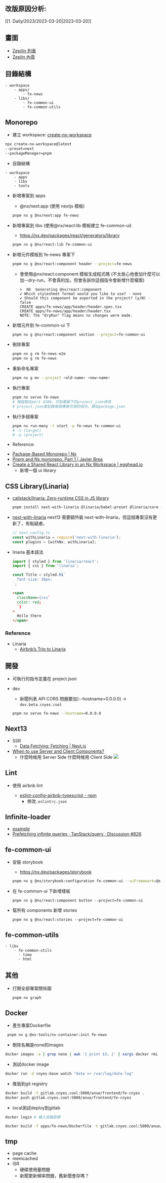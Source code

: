 ## 改版原因分析:
[[1. Daily/2023/2023-03-20|2023-03-20]]

## 畫面

- [Zepilin 列表](https://app.zeplin.io/project/576287bda89e8aa7045cfba5/screen/645db4a95b9d821337078288)
- [Zeplin 內頁](https://app.zeplin.io/project/576287bda89e8aa7045cfba5/screen/64ad0cdf411565216532362a)

## 目錄結構

```
- workspace
	- apps/
		- fe-news
	- libs/
		- fe-common-ui
		- fe-common-utils
```

## Monorepo

- 建立 workspace: [create-nx-workspace](https://nx.dev/packages/nx/documents/create-nx-workspace)

```sh
npx create-nx-workspace@latest
--preset=next
--packageManager=pnpm
```

- 目錄結構

```
- workspace
	- apps
	- libs
	- tools
```

- 新增專案到 apps

  - @nx/next:app (使用 nextjs 模板)

  ```sh
  pnpm nx g @nx/next:app fe-news
  ```

- 新增專案到 libs (使用@nx/react:lib 模板建立 fe-common-ui)

  - https://nx.dev/packages/react/generators/library

  ```sh
  pnpm nx g @nx/react:lib fe-common-ui
  ```

- 新增元件模板到 fe-news 專案下

  ```sh
  pnpm nx g @nx/react:component header --project=fe-news
  ```

  - 會使用@nx/react:component 模板生成程式碼
    (不太放心他會加什麼可以加--dry-run，不會真的加，但會告訴你這個指令會新增什麼檔案)

    ```
    >  NX  Generating @nx/react:component
    ✔ Which stylesheet format would you like to use? · none
    ✔ Should this component be exported in the project? (y/N) · false
    CREATE apps/fe-news/app/header/header.spec.tsx
    CREATE apps/fe-news/app/header/header.tsx
    NOTE: The "dryRun" flag means no changes were made.
    ```

- 新增元件到 fe-common-ui 下

  ```sh
  pnpm nx g @nx/react:component section --project=fe-common-ui
  ```

- 刪除專案

  ```sh
  pnpm nx g rm fe-news-e2e
  pnpm nx g rm fe-news
  ```

- 重新命名專案

  ```sh
  pnpm nx g mv --project <old-name> <new-name>
  ```

- 執行專案
  ```sh
  pnpm nx serve fe-news
  # 預設跑在port 4200，可到專案下的project.json修改
  # project.json會紀錄每個專案可用的指令，類似package.json
  ```
- 執行多個專案

  ```sh
  pnpm nx run-many -t start -p fe-news fe-common-ui
  # -t (target)
  # -p (project)
  ```
  
*  Reference: 
  - [Package-Based Monorepo | Nx](https://nx.dev/tutorials/package-based-repo-tutorial)
  - [Pnpm and Nx monorepo. Part 1 | Javier Brea](https://www.javierbrea.com/blog/pnpm-nx-monorepo-01/)
  - [Create a Shared React Library in an Nx Workspace | egghead.io](https://egghead.io/lessons/react-create-a-shared-react-library-in-an-nx-workspace)
    - 新增一個 ui library

 
## CSS Library(Linaria)
- [callstack/linaria: Zero-runtime CSS in JS library](https://github.com/callstack/linaria)

  ```sh
  pnpm install next-with-linaria @linaria/babel-preset @linaria/core @linaria/react
  ```

- [next-with-linaria](https://github.com/dlehmhus/next-with-linaria)
  next13 需要額外裝 next-with-linaria，但這個專案沒有更新了，有點疑慮。

  ```ts
  // next.config.ts
  const withLinaria = require('next-with-linaria');
  const plugins = [withNx, withLinaria];
  ```

- linaria 基本語法

  ```ts
  import { styled } from 'linaria/react';
  import { css } from 'linaria';

  const Title = styled.h1`
    font-size: 36px;
  `;
  ```

  ```html
  <span
    className={css`
    color: red;
    `}
  >
    Hello there
  </span>
  ```
### Reference
- Linaria
  - [Airbnb’s Trip to Linaria](https://medium.com/airbnb-engineering/airbnbs-trip-to-linaria-dc169230bd12)

## 開發

- 可執行的指令定義在 project.json
- dev

  - 新聞列表 API CORS 問題要加(--hostname=0.0.0.0) → `dev.beta.cnyes.cool`

  ```sh
  pnpm nx serve fe-news --hostname=0.0.0.0
  ```

## Next13

- SSR
  - [Data Fetching: Fetching | Next.js](https://nextjs.org/docs/app/building-your-application/data-fetching/fetching)
- [When to use Server and Client Components?](https://nextjs.org/docs/getting-started/react-essentials#when-to-use-server-and-client-components)
  - 什麼時候用 Server Side 什麼時候用 Client Side
    ![](./whenToUseServerAndClientComponents.png)

## Lint

- 使用 airbnb lint

  - [eslint-config-airbnb-typescript - npm](https://www.npmjs.com/package/eslint-config-airbnb-typescript)
    - 修改`.eslintrc.json`

## Infinite-loader

- [example](https://codesandbox.io/s/react-virtualized-infiniteloader-p7w36?file=/src/App.js)
- [Prefetching infinite queries · TanStack/query · Discussion #826](https://github.com/TanStack/query/discussions/826)

## fe-common-ui

- 安裝 storybook

  - https://nx.dev/packages/storybook

  ```sh
  pnpm nx g @nx/storybook:configuration fe-common-ui --uiFramework=@storybook/react-vite  --tsConfiguration=true
  ```

- 在 fe-common-ui 下新增樣板

  ```
  pnpm nx g @nx/react:component button --project=fe-common-ui
  ```

- 幫所有 components 新增 stories

  ```
  pnpm nx g @nx/react:stories --project=fe-common-ui
  ```

## fe-common-utils

```
- libs
	- fe-common-utils
      - time
      - html
```


## 其他

- 打開全部專案關係圖

  ```sh
  pnpm nx graph
  ```

## Docker 
* 產生專案Dockerfile
```sh
 pnpm nx g @nx-tools/nx-container:init fe-news  
```

* 刪除名稱是none的images
```sh
docker images -a | grep none | awk '{ print $3; }' | xargs docker rmi -f
```
* 測試docker image
```sh
docker run -d cnyes-base watch "date >> /var/log/date.log"
```
* 推版到git registry
```sh
docker build -t gitlab.cnyes.cool:5000/anue/frontend/fe-cnyes .
docker push gitlab.cnyes.cool:5000/anue/frontend/fe-cnyes
```

* local測試deploy到gitlab
```sh
docker login # 輸入信箱密碼

docker build -f apps/fe-news/Dockerfile -t gitlab.cnyes.cool:5000/anue/frontend/fe-cnyes/fe-news .
```

## tmp
* page cache
* memcached
* ISR
	* 硬碟使用量問題
	* 新聞更新頻率問題，舊新聞會存嗎？

